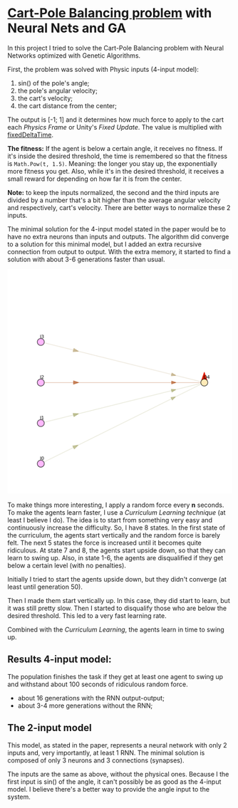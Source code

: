 # [Cart-Pole Balancing problem](https://pdfs.semanticscholar.org/a5b9/dc45d2eaf5a3336aa070cafdf4cce2deefbc.pdf) with Neural Nets and GA

In this project I tried to solve the Cart-Pole Balancing problem with Neural Networks optimized with Genetic Algorithms.

First, the problem was solved with Physic inputs (4-input model):
  1. sin() of the pole's angle;
  2. the pole's angular velocity;
  3. the cart's velocity;
  4. the cart distance from the center;

The output is [-1; 1] and it determines how much force to apply to the cart each *Physics Frame* or Unity's *Fixed Update*. The value is multiplied with [fixedDeltaTime](https://docs.unity3d.com/ScriptReference/Time-fixedDeltaTime.html).

**The fitness:**
  If the agent is below a certain angle, it receives no fitness. If it's inside the desired threshold, the time is remembered so that the fitness is `Math.Pow(t, 1.5)`. Meaning: the longer you stay up, the exponentially more fitness you get. Also, while it's in the desired threshold, it receives a small reward for depending on how far it is from the center.

**Note:** to keep the inputs normalized, the second and the third inputs are divided by a number that's a bit higher than the average angular velocity and respectively, cart's velocity. There are better ways to normalize these 2 inputs.

The minimal solution for the 4-input model stated in the paper would be to have no extra neurons than inputs and outputs. The algorithm did converge to a solution for this minimal model, but I added an extra recursive connection from output to output. With the extra memory, it started to find a solution with about 3-6 generations faster than usual.

![img](./aux/cart-pole-network.png)

To make things more interesting, I apply a random force every **n** seconds. To make the agents learn faster, I use a *Curriculum Learning technique* (at least I believe I do). The idea is to start from something very easy and continuously increase the difficulty. So, I have 8 states. In the first state of the curriculum, the agents start vertically and the random force is barely felt. The next 5 states the force is increased until it becomes quite ridiculous. At state 7 and 8, the agents start upside down, so that they can learn to swing up. Also, in state 1-6, the agents are disqualified if they get below a certain level (with no penalties).

Initially I tried to start the agents upside down, but they didn't converge (at least until generation 50).

Then I made them start vertically up. In this case, they did start to learn, but it was still pretty slow. Then I started to disqualify those who are below the desired threshold. This led to a very fast learning rate.

Combined with the *Curriculum Learning*, the agents learn in time to swing up.

## Results 4-input model:
The population finishes the task if they get at least one agent to swing up and withstand about 100 seconds of ridiculous random force.

  * about 16 generations with the RNN output-output;
  * about 3-4 more generations without the RNN;

## The 2-input model
This model, as stated in the paper, represents a neural network with only 2 inputs and, very importantly, at least 1 RNN. The minimal solution is composed of only 3 neurons and 3 connections (synapses).

The inputs are the same as above, without the physical ones.
Because I the first input is sin() of the angle, it can't possibly be as good as the 4-input model. I believe there's a better way to provide the angle input to the system. 
